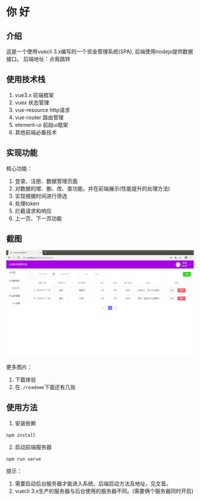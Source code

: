# 你 好

## 介绍

这是一个使用vuecli 3.x编写的一个资金管理系统(SPA), 后端使用nodejs提供数据接口。
后端地址：点我跳转

## 使用技术栈

1. vue3.x 前端框架
2. vuex 状态管理
3. vue-resource http请求
4. vue-router 路由管理
5. element-ui 前段ui框架
6. 其他前端必备技术

## 实现功能

核心功能：
1. 登录、注册、数据管理页面
2. 对数据的增、删、改、查功能，并在前端展示(性能提升的处理方法)
3. 实现根据时间进行筛选
4. 处理token
5. 拦截请求和响应
6. 上一页、下一页功能

## 截图

![main](./readme/main.png "图片之一")

更多图片：
1. 下载体验
2. 在`./reademe`下面还有几张

## 使用方法

1. 安装依赖
```
npm install
```
2. 启动前端服务器

```
npm run serve
```
提示：
1. 需要启动后台服务器才能进入系统，后端启动方法及地址，见文首。
2. vuecli 3.x生产的服务器与后台使用的服务器不同。(需要俩个服务器同时开启)

